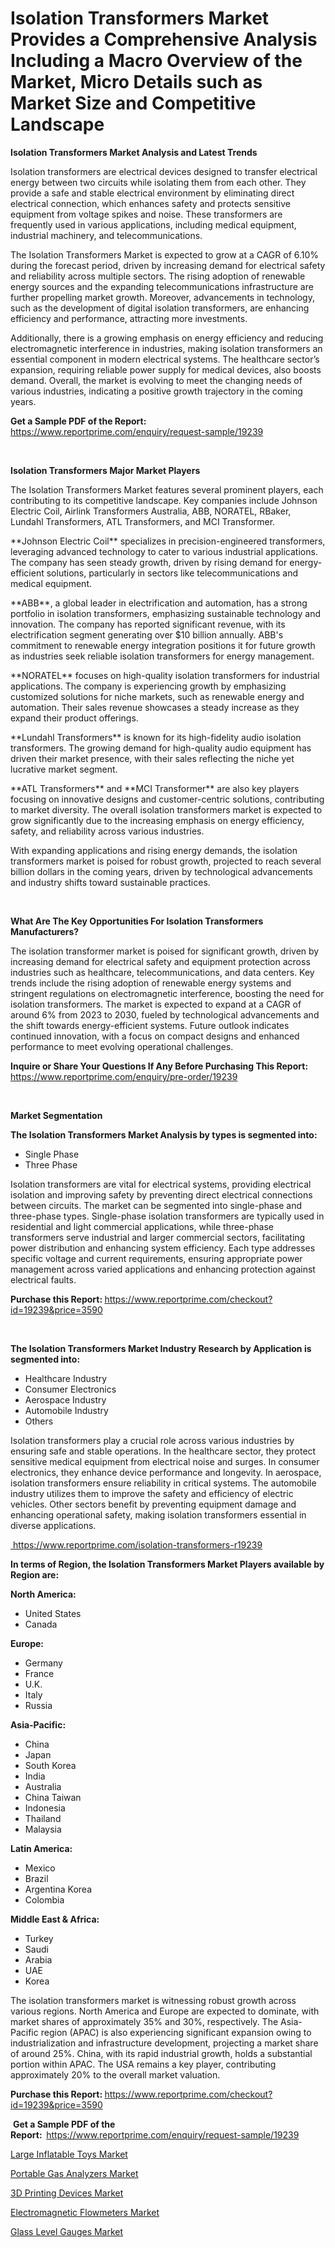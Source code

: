 <p><h1>Isolation Transformers Market Provides a Comprehensive Analysis Including a Macro Overview of the Market, Micro Details such as Market Size and Competitive Landscape</h1></p><p><strong>Isolation Transformers Market Analysis and Latest Trends</strong></p>
<p><p>Isolation transformers are electrical devices designed to transfer electrical energy between two circuits while isolating them from each other. They provide a safe and stable electrical environment by eliminating direct electrical connection, which enhances safety and protects sensitive equipment from voltage spikes and noise. These transformers are frequently used in various applications, including medical equipment, industrial machinery, and telecommunications.</p><p>The Isolation Transformers Market is expected to grow at a CAGR of 6.10% during the forecast period, driven by increasing demand for electrical safety and reliability across multiple sectors. The rising adoption of renewable energy sources and the expanding telecommunications infrastructure are further propelling market growth. Moreover, advancements in technology, such as the development of digital isolation transformers, are enhancing efficiency and performance, attracting more investments.</p><p>Additionally, there is a growing emphasis on energy efficiency and reducing electromagnetic interference in industries, making isolation transformers an essential component in modern electrical systems. The healthcare sector’s expansion, requiring reliable power supply for medical devices, also boosts demand. Overall, the market is evolving to meet the changing needs of various industries, indicating a positive growth trajectory in the coming years.</p></p>
<p><strong>Get a Sample PDF of the Report:&nbsp;</strong> <a href="https://www.reportprime.com/enquiry/request-sample/19239?utm_campaign=1141&utm_medium=2&utm_source=Github&utm_content=ia&utm_term=19032025&utm_id=isolation-transformers">https://www.reportprime.com/enquiry/request-sample/19239</a></p>
<p>&nbsp;</p>
<p><strong>Isolation Transformers Major Market Players</strong></p>
<p><p>The Isolation Transformers Market features several prominent players, each contributing to its competitive landscape. Key companies include Johnson Electric Coil, Airlink Transformers Australia, ABB, NORATEL, RBaker, Lundahl Transformers, ATL Transformers, and MCI Transformer.</p><p>**Johnson Electric Coil** specializes in precision-engineered transformers, leveraging advanced technology to cater to various industrial applications. The company has seen steady growth, driven by rising demand for energy-efficient solutions, particularly in sectors like telecommunications and medical equipment. </p><p>**ABB**, a global leader in electrification and automation, has a strong portfolio in isolation transformers, emphasizing sustainable technology and innovation. The company has reported significant revenue, with its electrification segment generating over $10 billion annually. ABB's commitment to renewable energy integration positions it for future growth as industries seek reliable isolation transformers for energy management.</p><p>**NORATEL** focuses on high-quality isolation transformers for industrial applications. The company is experiencing growth by emphasizing customized solutions for niche markets, such as renewable energy and automation. Their sales revenue showcases a steady increase as they expand their product offerings.</p><p>**Lundahl Transformers** is known for its high-fidelity audio isolation transformers. The growing demand for high-quality audio equipment has driven their market presence, with their sales reflecting the niche yet lucrative market segment.</p><p>**ATL Transformers** and **MCI Transformer** are also key players focusing on innovative designs and customer-centric solutions, contributing to market diversity. The overall isolation transformers market is expected to grow significantly due to the increasing emphasis on energy efficiency, safety, and reliability across various industries.</p><p>With expanding applications and rising energy demands, the isolation transformers market is poised for robust growth, projected to reach several billion dollars in the coming years, driven by technological advancements and industry shifts toward sustainable practices.</p></p>
<p>&nbsp;</p>
<p><strong>What Are The Key Opportunities For Isolation Transformers Manufacturers?</strong></p>
<p><p>The isolation transformer market is poised for significant growth, driven by increasing demand for electrical safety and equipment protection across industries such as healthcare, telecommunications, and data centers. Key trends include the rising adoption of renewable energy systems and stringent regulations on electromagnetic interference, boosting the need for isolation transformers. The market is expected to expand at a CAGR of around 6% from 2023 to 2030, fueled by technological advancements and the shift towards energy-efficient systems. Future outlook indicates continued innovation, with a focus on compact designs and enhanced performance to meet evolving operational challenges.</p></p>
<p><strong>Inquire or Share Your Questions If Any Before Purchasing This Report:</strong> <a href="https://www.reportprime.com/enquiry/pre-order/19239?utm_campaign=1141&utm_medium=2&utm_source=Github&utm_content=ia&utm_term=19032025&utm_id=isolation-transformers">https://www.reportprime.com/enquiry/pre-order/19239</a></p>
<p>&nbsp;</p>
<p><strong>Market Segmentation</strong></p>
<p><strong>The Isolation Transformers Market Analysis by types is segmented into:</strong></p>
<p><ul><li>Single Phase</li><li>Three Phase</li></ul></p>
<p><p>Isolation transformers are vital for electrical systems, providing electrical isolation and improving safety by preventing direct electrical connections between circuits. The market can be segmented into single-phase and three-phase types. Single-phase isolation transformers are typically used in residential and light commercial applications, while three-phase transformers serve industrial and larger commercial sectors, facilitating power distribution and enhancing system efficiency. Each type addresses specific voltage and current requirements, ensuring appropriate power management across varied applications and enhancing protection against electrical faults.</p></p>
<p><strong>Purchase this Report:&nbsp;</strong><a href="https://www.reportprime.com/checkout?id=19239&price=3590&utm_campaign=1141&utm_medium=2&utm_source=Github&utm_content=ia&utm_term=19032025&utm_id=isolation-transformers">https://www.reportprime.com/checkout?id=19239&price=3590</a></p>
<p>&nbsp;</p>
<p><strong>The Isolation Transformers Market Industry Research by Application is segmented into:</strong></p>
<p><ul><li>Healthcare Industry</li><li>Consumer Electronics</li><li>Aerospace Industry</li><li>Automobile Industry</li><li>Others</li></ul></p>
<p><p>Isolation transformers play a crucial role across various industries by ensuring safe and stable operations. In the healthcare sector, they protect sensitive medical equipment from electrical noise and surges. In consumer electronics, they enhance device performance and longevity. In aerospace, isolation transformers ensure reliability in critical systems. The automobile industry utilizes them to improve the safety and efficiency of electric vehicles. Other sectors benefit by preventing equipment damage and enhancing operational safety, making isolation transformers essential in diverse applications.</p></p>
<p><a href="https://www.reportprime.com/isolation-transformers-r19239?utm_campaign=1141&utm_medium=2&utm_source=Github&utm_content=ia&utm_term=19032025&utm_id=isolation-transformers">&nbsp;https://www.reportprime.com/isolation-transformers-r19239</a></p>
<p><strong>In terms of Region, the Isolation Transformers Market Players available by Region are:</strong></p>
<p>
    <p> <strong> North America: </strong>
        <ul>
            <li>United States</li>
            <li>Canada</li>
        </ul>
        </p> 
    <p> <strong> Europe: </strong>
        <ul>
            <li>Germany</li>
            <li>France</li>
            <li>U.K.</li>
            <li>Italy</li>
            <li>Russia</li>
        </ul>
        </p> 
    <p> <strong> Asia-Pacific: </strong>
        <ul>
            <li>China</li>
            <li>Japan</li>
            <li>South Korea</li>
            <li>India</li>
            <li>Australia</li>
            <li>China Taiwan</li>
            <li>Indonesia</li>
            <li>Thailand</li>
            <li>Malaysia</li>
        </ul>
        </p> 
    <p> <strong> Latin America: </strong>
        <ul>
            <li>Mexico</li>
            <li>Brazil</li>
            <li>Argentina Korea</li>
            <li>Colombia</li>
        </ul>
        </p> 
    <p> <strong> Middle East & Africa: </strong>
        <ul>
            <li>Turkey</li>
            <li>Saudi</li>
            <li>Arabia</li>
            <li>UAE</li>
            <li>Korea</li>
        </ul>
    </p>
    </p>
<p><p>The isolation transformers market is witnessing robust growth across various regions. North America and Europe are expected to dominate, with market shares of approximately 35% and 30%, respectively. The Asia-Pacific region (APAC) is also experiencing significant expansion owing to industrialization and infrastructure development, projecting a market share of around 25%. China, with its rapid industrial growth, holds a substantial portion within APAC. The USA remains a key player, contributing approximately 20% to the overall market valuation.</p></p>
<p><strong>Purchase this Report: </strong><a href="https://www.reportprime.com/checkout?id=19239&price=3590&utm_campaign=1141&utm_medium=2&utm_source=Github&utm_content=ia&utm_term=19032025&utm_id=isolation-transformers">https://www.reportprime.com/checkout?id=19239&price=3590</a></p>
<p>&nbsp;<strong>Get a Sample PDF of the Report:&nbsp;&nbsp;</strong><a href="https://www.reportprime.com/enquiry/request-sample/19239?utm_campaign=1141&utm_medium=2&utm_source=Github&utm_content=ia&utm_term=19032025&utm_id=isolation-transformers">https://www.reportprime.com/enquiry/request-sample/19239</a></p>
<p><strong></strong></p>
<p><p><a href="https://github.com/nsmifidget3/Market-Research-Report-List-1/blob/main/large-inflatable-toys-market.md?utm_campaign=1141&utm_medium=2&utm_source=Github&utm_content=ia&utm_term=19032025&utm_id=isolation-transformers">Large Inflatable Toys Market</a></p><p><a href="https://github.com/thapabylers2/Market-Research-Report-List-1/blob/main/portable-gas-analyzers-market.md?utm_campaign=1141&utm_medium=2&utm_source=Github&utm_content=ia&utm_term=19032025&utm_id=isolation-transformers">Portable Gas Analyzers Market</a></p><p><a href="https://github.com/motosyuliq/Market-Research-Report-List-1/blob/main/3d-printing-devices-market.md?utm_campaign=1141&utm_medium=2&utm_source=Github&utm_content=ia&utm_term=19032025&utm_id=isolation-transformers">3D Printing Devices Market</a></p><p><a href="https://github.com/muskoaizahfi/Market-Research-Report-List-1/blob/main/electromagnetic-flowmeters-market.md?utm_campaign=1141&utm_medium=2&utm_source=Github&utm_content=ia&utm_term=19032025&utm_id=isolation-transformers">Electromagnetic Flowmeters Market</a></p><p><a href="https://github.com/lotoahshaiek/Market-Research-Report-List-1/blob/main/glass-level-gauges-market.md?utm_campaign=1141&utm_medium=2&utm_source=Github&utm_content=ia&utm_term=19032025&utm_id=isolation-transformers">Glass Level Gauges Market</a></p></p>